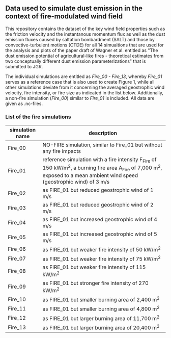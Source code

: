## Data used to simulate dust emission in the context of fire-modulated wind field

This repository contains the dataset of the key wind field properties such as the friction velocity and the instantanous momentum flux as well as the dust emission fluxes caused by saltation bombardment (SALT) and those by convective-turbulent motions (CTDE) for all 14 simualtions that are used for the analysis and plots of the paper draft of Wagner et al. entitled as "The dust emission potential of agricultural-like fires - theoretical estimates from two conceptually different dust emission parameterizations" that is submitted to JGR.

The individual simulations are entitled as *Fire_00 - Fire_13*, whereby *Fire_01* serves as a reference case that is also used to create Figure 1, while all other simulations deviate from it concerning the averaged geostrophic wind velocity, fire intensity, or fire size as indicated in the list below. Additionally, a non-fire simulation (*Fire_00*) similar to *Fire_01* is included. All data are given as .nc-files.

### List of the fire simulations

simulation name  | description
------------- | -------------
Fire_00 | NO-FIRE simulation, similar to Fire_01 but without any fire impacts
Fire_01 | reference simulation with a fire intensity F<sub>Fire</sub> of 150 kW/m<sup>2</sup>, a burning fire area A<sub>Fire</sub> of 7,000 m<sup>2</sup>, exposed to a mean ambient wind speed (geostrophic wind) of 3 m/s
Fire_02	|	as FIRE_01 but reduced geostrophic wind of 1 m/s
Fire_03	|	as FIRE_01 but reduced geostrophic wind of 2 m/s
Fire_04	|	as FIRE_01 but increased geostrophic wind of 4 m/s
Fire_05	|	as FIRE_01 but increased geostrophic wind of 5 m/s
Fire_06	|	as FIRE_01 but weaker fire intensity of 50 kW/m<sup>2</sup>
Fire_07	|	as FIRE_01 but weaker fire intensity of 75 kW/m<sup>2</sup>
Fire_08	|	as FIRE_01 but weaker fire intensity of 115 kW/m<sup>2</sup>
Fire_09	|	as FIRE_01 but stronger fire intensity of 270 kW/m<sup>2</sup>
Fire_10	|	as FIRE_01 but smaller burning area of 2,400 m<sup>2</sup>
Fire_11	|	as FIRE_01 but smaller burning area of 4,800 m<sup>2</sup>
Fire_12	|	as FIRE_01 but larger burning area of 11,700 m<sup>2</sup>
Fire_13	|	as FIRE_01 but larger burning area of 20,400 m<sup>2</sup>
